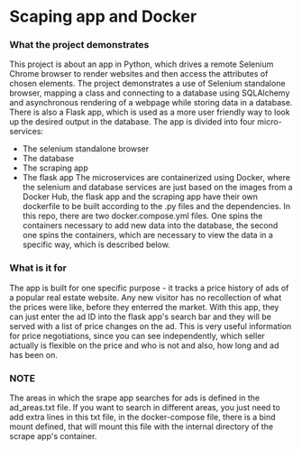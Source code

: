 # Scaping app and Docker

### What the project demonstrates
This project is about an app in Python, which drives a remote Selenium Chrome browser to render websites and then access the attributes of chosen elements. The project demonstrates a use of Selenium standalone browser, mapping a class and connecting to a database using SQLAlchemy and asynchronous rendering of a webpage while storing data in a database. There is also a Flask app, which is used as a more user friendly way to look up the desired output in the database.
The app is divided into four micro-services:
* The selenium standalone browser
* The database
* The scraping app
* The flask app
The microservices are containerized using Docker, where the selenium and database services are just based on the images from a Docker Hub, the flask app and the scraping app have their own dockerfile to be built according to the .py files and the dependencies.
In this repo, there are two docker.compose.yml files. One spins the containers necessary to add new data into the database, the second one spins the containers, which are necessary to view the data in a specific way, which is described below.

### What is it for
The app is built for one specific purpose - it tracks a price history of ads of a popular real estate website. Any new visitor has no recollection of what the prices were like, before they enterred the market. With this app, they can just enter the ad ID into the flask app's search bar and they will be served with a list of price changes on the ad. 
This is very useful information for price negotiations, since you can see independently, which seller actually is flexible on the price and who is not and also, how long and ad has been on. 

### NOTE
The areas in which the srape app searches for ads is defined in the ad_areas.txt file. If you want to search in different areas, you just need to add extra lines in this txt file, in the docker-compose file, there is a bind mount defined, that will mount this file with the internal directory of the scrape app's container.



